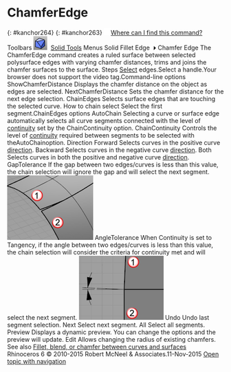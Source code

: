 ---
---


# ChamferEdge
{: #kanchor264}
{: #kanchor263}
 [![images/transparent.gif](images/transparent.gif)Where can I find this command?](javascript:void(0);) Toolbars
![images/chamferedge.png](images/chamferedge.png) [Solid Tools](solid-tools-toolbar.html) 
Menus
Solid
Fillet Edge![images/menuarrow.gif](images/menuarrow.gif)
Chamfer Edge
The ChamferEdge command creates a ruled surface between selected polysurface edges with varying chamfer distances, trims and joins the chamfer surfaces to the surface.
Steps
 [Select](select-objects.html) edges.Select a handle.Your browser does not support the video tag.Command-line options
ShowChamferDistance
Displays the chamfer distance on the object as edges are selected.
NextChamferDistance
Sets the chamfer distance for the next edge selection.
ChainEdges
Selects surface edges that are touching the selected curve.
How to chain select
Select the first segment.ChainEdges options
AutoChain
Selecting a curve or surface edge automatically selects all curve segments connected with the level of [continuity](continuity-descriptions.html) set by the ChainContinuity option.
ChainContinuity
Controls the level of [continuity](continuity-descriptions.html) required between segments to be selected with theAutoChainoption.
Direction
Forward
Selects curves in the positive curve [direction](dir.html#normaldirection).
Backward
Selects curves in the negative curve [direction](dir.html#normaldirection).
Both
Selects curves in both the positive and negative curve [direction](dir.html#normaldirection).
GapTolerance
If the gap between two edges/curves is less than this value, the chain selection will ignore the gap and will select the next segment.
![images/gaptolerance-001.png](images/gaptolerance-001.png)
AngleTolerance
When Continuity is set to Tangency, if the angle between two edges/curves is less than this value, the chain selection will consider the criteria for continuity met and will select the next segment.
![images/angletolerance-001.png](images/angletolerance-001.png)
Undo
Undo last segment selection.
Next
Select next segment.
All
Select all segments.
Preview
Displays a dynamic preview.
You can change the options and the preview will update.
Edit
Allows changing the radius of existing chamfers.
See also
 [Fillet, blend, or chamfer between curves and surfaces](sak-fillet-blend-chamfer.html) 
&#160;
&#160;
Rhinoceros 6 © 2010-2015 Robert McNeel &amp; Associates.11-Nov-2015
 [Open topic with navigation](chamferedge.html) 

